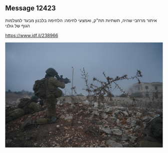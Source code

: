 ## Message 12423

איתור מרחבי שהיה, תשתיות תת"ק, ואמצעי לחימה:
הלחימה בלבנון מבעד למצלמות הגוף של גולני

 https://www.idf.il/238966

![Photo](12423/12423_photo.jpg)
